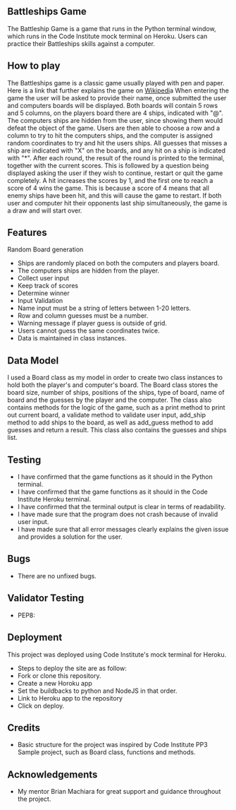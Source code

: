 ## Battleships Game
The Battleship Game is a game that runs in the Python terminal window, which runs in the Code Institute mock terminal on Heroku. 
Users can practice their Battleships skills against a computer.

## How to play
The Battleships game is a classic game usually played with pen and paper. Here is a link that further explains the game on [Wikipedi](https://en.wikipedia.org/wiki/Battleship_(game))a
When entering the game the user will be asked to provide their name, once submitted the user and computers boards will be displayed.
Both boards will contain 5 rows and 5 columns, on the players board there are 4 ships, indicated with "@".
The computers ships are hidden from the user, since showing them would defeat the object of the game.
Users are then able to choose a row and a column to try to hit the computers ships, and the computer is assigned random coordinates to try and hit the users ships.
All guesses that misses a ship are indicated with "X" on the boards, and any hit on a ship is indicated with "*". 
After each round, the result of the round is printed to the terminal, together with the current scores.
This is followed by a question being displayed asking the user if they wish to continue, restart or quit the game completely.
A hit increases the scores by 1, and the first one to reach a score of 4 wins the game.
This is because a score of 4 means that all enemy ships have been hit, and this will cause the game to restart. 
If both user and computer hit their opponents last ship simultaneously, the game is a draw and will start over.

## Features
Random Board generation
- Ships are randomly placed on both the computers and players board.
- The computers ships are hidden from the player.
- Collect user input 
- Keep track of scores
- Determine winner 
- Input Validation
- Name input must be a string of letters between 1-20 letters.
- Row and column guesses must be a number.
- Warning message if player guess is outside of grid.
- Users cannot guess the same coordinates twice.
- Data is maintained in class instances. 

## Data Model
I used a Board class as my model in order to create two class instances to hold both the player's and computer's board.
The Board class stores the board size, number of ships, positions of the ships, type of board, name of board and the guesses by the player and the computer.
The class also contains methods for the logic of the game, such as a print method to print out current board, a validate method to validate user input, add_ship 
method to add ships to the board, as well as add_guess method to add guesses and return a result. This class also contains the guesses and ships list. 

## Testing
- I have confirmed that the game functions as it should in the Python terminal.
- I have confirmed that the game functions as it should in the Code Institute Heroku terminal.
- I have confirmed that the terminal output is clear in terms of readability.
- I have made sure that the program does not crash because of invalid user input.
- I have made sure that all error messages clearly explains the given issue and provides a solution for the user.

## Bugs
- There are no unfixed bugs.

## Validator Testing
- PEP8: 

## Deployment 
This project was deployed using Code Institute's mock terminal for Heroku.
- Steps to deploy the site are as follow:
- Fork or clone this repository.
- Create a new Horoku app
- Set the buildbacks to python and NodeJS in that order.
- Link to Heroku app to the repository
- Click on deploy.

## Credits 
- Basic structure for the project was inspired by Code Institute PP3 Sample project, such as Board class, functions and methods.

## Acknowledgements
- My mentor Brian Machiara for great support and guidance throughout the project.




